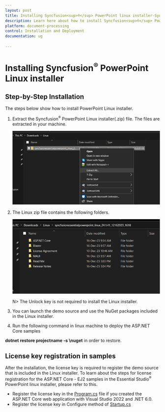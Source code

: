 ```yaml
---
layout: post
title: Installing Syncfusion<sup>®</sup> PowerPoint linux installer-Syncfusion<sup>®</sup>
description: Learn here about how to install Syncfusion<sup>®</sup> PowerPoint linux installer after downloading from our Syncfusion<sup>®</sup> website.
platform: document-processing
control: Installation and Deployment
documentation: ug

---
```


# Installing Syncfusion<sup>®</sup> PowerPoint Linux installer

## Step-by-Step Installation

The steps below show how to install PowerPoint Linux installer.

1. Extract the Syncfusion<sup>®</sup> PowerPoint Linux installer(.zip) file. The files are extracted in your machine.

   ![Welcome wizard](images/Linux_Installer1.png)
   

2. The Linux zip file contains the following folders.

   ![License Agreement](images/Linux_Installer2.png)   
   
   N> The Unlock key is not required to install the Linux installer.


4. You can launch the demo source and use the NuGet packages included in the Linux installer.


5. Run the following command in linux machine to deploy the ASP.NET Core samples
 
  **dotnet restore projectname -s \nuget** in order to restore.

## License key registration in samples

After the installation, the license key is required to register the demo source that is included in the Linux installer. To learn about the steps for license registration for the ASP.NET Core - EJ2 samples in the Essential Studio<sup>®</sup> PowerPoint linux installer, please refer to this.

* Register the license key in the [Program.cs](https://ej2.syncfusion.com/aspnetcore/documentation/licensing/how-to-register-in-an-application#for-aspnet-core-application-using-net-60) file if you created the ASP.NET Core web application with Visual Studio 2022 and .NET 6.0.
* Register the license key in Configure method of [Startup.cs](https://ej2.syncfusion.com/aspnetcore/documentation/licensing/how-to-register-in-an-application#for-aspnet-core-application-using-net-50-or-net-31)
